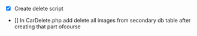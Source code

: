 - [X] Create delete script
- [] In CarDelete.php add delete all images from secondary db table after creating that part ofcourse